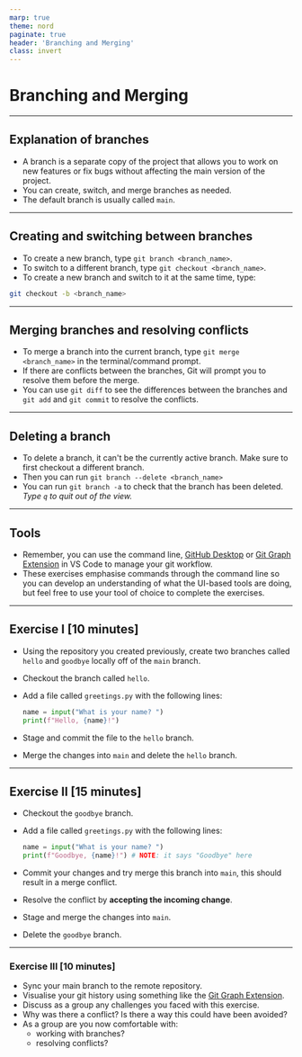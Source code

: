```yaml
---
marp: true
theme: nord
paginate: true
header: 'Branching and Merging'
class: invert
---
```


# Branching and Merging

---

## Explanation of branches

- A branch is a separate copy of the project that allows you to work on new features or fix bugs without affecting the main version of the project.
- You can create, switch, and merge branches as needed.
- The default branch is usually called `main`.

---

## Creating and switching between branches

- To create a new branch, type `git branch <branch_name>`.
- To switch to a different branch, type `git checkout <branch_name>`.
- To create a new branch and switch to it at the same time, type: 
```bash 
git checkout -b <branch_name>
```

---

## Merging branches and resolving conflicts

- To merge a branch into the current branch, type `git merge <branch_name>` in the terminal/command prompt.
- If there are conflicts between the branches, Git will prompt you to resolve them before the merge.
- You can use `git diff` to see the differences between the branches and `git add` and `git commit` to resolve the conflicts.

---

## Deleting a branch

- To delete a branch, it can't be the currently active branch. Make sure to first checkout a different branch.
- Then you can run `git branch --delete <branch_name>`
- You can run `git branch -a` to check that the branch has been deleted. *Type `q` to quit out of the view.*

---

## Tools

- Remember, you can use the command line, [GitHub Desktop](https://desktop.github.com/) or [Git Graph Extension](https://marketplace.visualstudio.com/items?itemName=mhutchie.git-graph) in VS Code to manage your git workflow.
- These exercises emphasise commands through the command line so you can develop an understanding of what the UI-based tools are doing, but feel free to use your tool of choice to complete the exercises.

---

## Exercise I [10 minutes]

- Using the repository you created previously, create two branches called `hello` and `goodbye` locally off of the `main` branch.
- Checkout the branch called `hello`.
- Add a file called `greetings.py` with the following lines:

  ```python
  name = input("What is your name? ")
  print(f"Hello, {name}!")
  ```

- Stage and commit the file to the `hello` branch.
- Merge the changes into `main` and delete the `hello` branch.

---

## Exercise II [15 minutes]

- Checkout the `goodbye` branch.
- Add a file called `greetings.py` with the following lines:

  ```python
  name = input("What is your name? ")
  print(f"Goodbye, {name}!") # NOTE: it says "Goodbye" here
  ```

- Commit your changes and try merge this branch into `main`, this should result in a merge conflict.
- Resolve the conflict by **accepting the incoming change**.
- Stage and merge the changes into `main`.
- Delete the `goodbye` branch.

---

### Exercise III [10 minutes]

- Sync your main branch to the remote repository.
- Visualise your git history using something like the [Git Graph Extension](https://marketplace.visualstudio.com/items?itemName=mhutchie.git-graph).
- Discuss as a group any challenges you faced with this exercise.
- Why was there a conflict? Is there a way this could have been avoided?
- As a group are you now comfortable with:
  - working with branches?
  - resolving conflicts?
